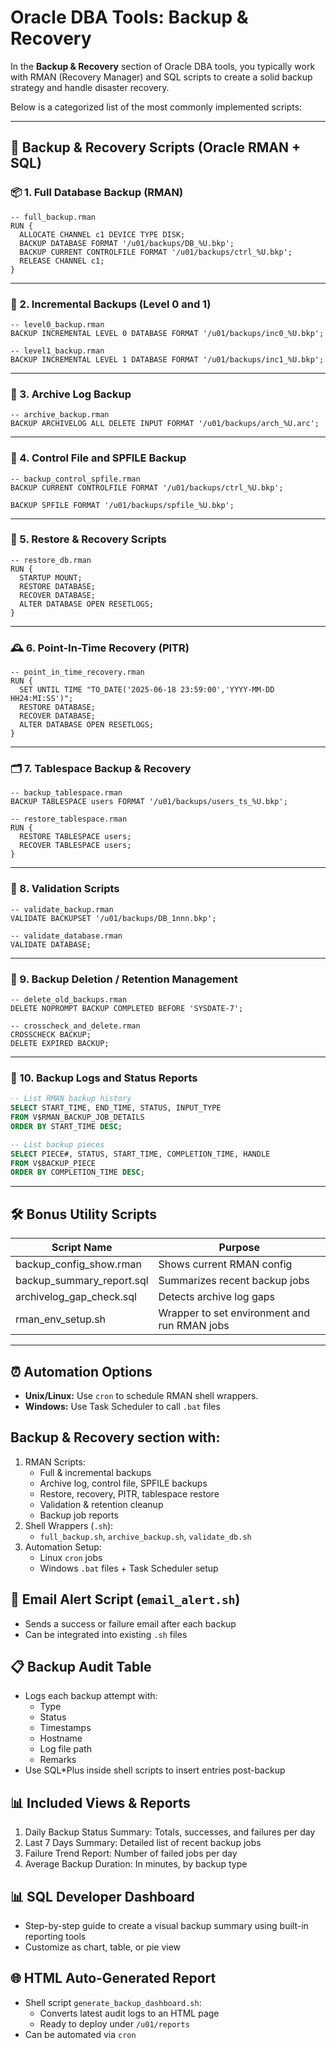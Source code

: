 # Oracle DBA Tools: Backup & Recovery

In the **Backup & Recovery** section of Oracle DBA tools, you typically work with RMAN (Recovery Manager) and SQL scripts to create a solid backup strategy and handle disaster recovery.

Below is a categorized list of the most commonly implemented scripts:

---

## 🔄 Backup & Recovery Scripts (Oracle RMAN + SQL)

### 📦 1. Full Database Backup (RMAN)

```rman
-- full_backup.rman
RUN {
  ALLOCATE CHANNEL c1 DEVICE TYPE DISK;
  BACKUP DATABASE FORMAT '/u01/backups/DB_%U.bkp';
  BACKUP CURRENT CONTROLFILE FORMAT '/u01/backups/ctrl_%U.bkp';
  RELEASE CHANNEL c1;
}
```

---

### 🧱 2. Incremental Backups (Level 0 and 1)

```rman
-- level0_backup.rman
BACKUP INCREMENTAL LEVEL 0 DATABASE FORMAT '/u01/backups/inc0_%U.bkp';

-- level1_backup.rman
BACKUP INCREMENTAL LEVEL 1 DATABASE FORMAT '/u01/backups/inc1_%U.bkp';
```

---

### 🧾 3. Archive Log Backup

```rman
-- archive_backup.rman
BACKUP ARCHIVELOG ALL DELETE INPUT FORMAT '/u01/backups/arch_%U.arc';
```

---

### 🧮 4. Control File and SPFILE Backup

```rman
-- backup_control_spfile.rman
BACKUP CURRENT CONTROLFILE FORMAT '/u01/backups/ctrl_%U.bkp';

BACKUP SPFILE FORMAT '/u01/backups/spfile_%U.bkp';
```

---

### 🔁 5. Restore & Recovery Scripts

```rman
-- restore_db.rman
RUN {
  STARTUP MOUNT;
  RESTORE DATABASE;
  RECOVER DATABASE;
  ALTER DATABASE OPEN RESETLOGS;
}
```

---

### 🕰️ 6. Point-In-Time Recovery (PITR)

```rman
-- point_in_time_recovery.rman
RUN {
  SET UNTIL TIME "TO_DATE('2025-06-18 23:59:00','YYYY-MM-DD HH24:MI:SS')";
  RESTORE DATABASE;
  RECOVER DATABASE;
  ALTER DATABASE OPEN RESETLOGS;
}
```

---

### 🗂️ 7. Tablespace Backup & Recovery

```rman
-- backup_tablespace.rman
BACKUP TABLESPACE users FORMAT '/u01/backups/users_ts_%U.bkp';

-- restore_tablespace.rman
RUN {
  RESTORE TABLESPACE users;
  RECOVER TABLESPACE users;
}
```

---

### 💬 8. Validation Scripts

```rman
-- validate_backup.rman
VALIDATE BACKUPSET '/u01/backups/DB_1nnn.bkp';

-- validate_database.rman
VALIDATE DATABASE;
```

---

### 🧼 9. Backup Deletion / Retention Management

```rman
-- delete_old_backups.rman
DELETE NOPROMPT BACKUP COMPLETED BEFORE 'SYSDATE-7';

-- crosscheck_and_delete.rman
CROSSCHECK BACKUP;
DELETE EXPIRED BACKUP;
```

---

### 📃 10. Backup Logs and Status Reports

```sql
-- List RMAN backup history
SELECT START_TIME, END_TIME, STATUS, INPUT_TYPE 
FROM V$RMAN_BACKUP_JOB_DETAILS 
ORDER BY START_TIME DESC;

-- List backup pieces
SELECT PIECE#, STATUS, START_TIME, COMPLETION_TIME, HANDLE 
FROM V$BACKUP_PIECE 
ORDER BY COMPLETION_TIME DESC;
```

---

## 🛠️ Bonus Utility Scripts

| Script Name                | Purpose                          |
|----------------------------|----------------------------------|
| backup_config_show.rman    | Shows current RMAN config        |
| backup_summary_report.sql  | Summarizes recent backup jobs    |
| archivelog_gap_check.sql   | Detects archive log gaps         |
| rman_env_setup.sh          | Wrapper to set environment and run RMAN jobs |

---

## ⏰ Automation Options

- **Unix/Linux:** Use `cron` to schedule RMAN shell wrappers.
- **Windows:** Use Task Scheduler to call `.bat` files 






## Backup & Recovery section with:

1. RMAN Scripts:
    * Full & incremental backups
    * Archive log, control file, SPFILE backups
    * Restore, recovery, PITR, tablespace restore
    * Validation & retention cleanup
    * Backup job reports
2. Shell Wrappers (`.sh`):
    * `full_backup.sh`, `archive_backup.sh`, `validate_db.sh`
3. Automation Setup:
    * Linux `cron` jobs
    * Windows `.bat` files + Task Scheduler setup






## 📧 Email Alert Script (`email_alert.sh`)
* Sends a success or failure email after each backup
* Can be integrated into existing `.sh` files

## 📋 Backup Audit Table
* Logs each backup attempt with:
  * Type
  * Status
  * Timestamps
  * Hostname
  * Log file path
  * Remarks
* Use SQL*Plus inside shell scripts to insert entries post-backup






## 📊 Included Views & Reports
1. Daily Backup Status Summary: Totals, successes, and failures per day
2. Last 7 Days Summary: Detailed list of recent backup jobs
3. Failure Trend Report: Number of failed jobs per day
4. Average Backup Duration: In minutes, by backup type






## 📊 SQL Developer Dashboard
* Step-by-step guide to create a visual backup summary using built-in reporting tools
* Customize as chart, table, or pie view

## 🌐 HTML Auto-Generated Report
* Shell script `generate_backup_dashboard.sh`:
  * Converts latest audit logs to an HTML page
  * Ready to deploy under `/u01/reports`
* Can be automated via `cron`